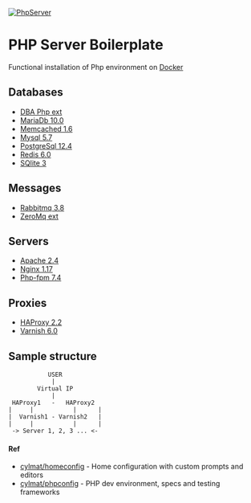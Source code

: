 [![PhpServer](https://github.com/cylmat/phpserver/actions/workflows/check.yml/badge.svg)](https://github.com/cylmat/phpserver/actions/workflows/check.yml)

PHP Server Boilerplate
===
Functional installation of Php environment on [Docker](https://www.docker.com)

Databases
---------
* [DBA Php ext](https://www.oracle.com/database/berkeley-db/db.html)
* [MariaDb 10.0](https://mariadb.org)
* [Memcached 1.6](https://memcached.org)
* [Mysql 5.7](https://www.mysql.com)
* [PostgreSql 12.4](https://www.postgresql.org)
* [Redis 6.0](https://redis.io)
* [SQlite 3](https://www.sqlite.org)

Messages
--------
* [Rabbitmq 3.8](https://www.rabbitmq.com)
* [ZeroMq ext](https://zeromq.org)

Servers
-------
* [Apache 2.4](https://httpd.apache.org)
* [Nginx 1.17](https://www.nginx.com)
* [Php-fpm 7.4](https://www.php.net/manual/fr/install.fpm.php)

Proxies
-------
* [HAProxy 2.2](http://www.haproxy.org)
* [Varnish 6.0](https://varnish-cache.org)

Sample structure
----------------
               USER
                |
            Virtual IP
                |
     HAProxy1   -   HAProxy2 
    |     |           |      |
    |  Varnish1 - Varnish2   |
    |     |           |      |
     -> Server 1, 2, 3 ... <-

#### Ref
* [cylmat/homeconfig](https://github.com/cylmat/homeconfig) - Home configuration with custom prompts and editors
* [cylmat/phpconfig](https://github.com/cylmat/phpconfig/) - PHP dev environment, specs and testing frameworks
